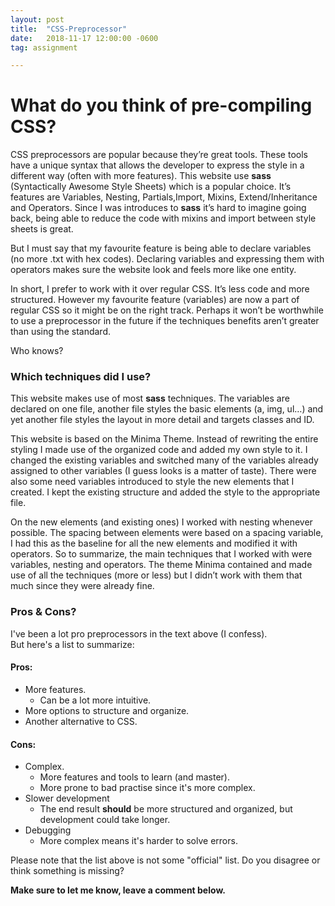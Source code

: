 ```yaml
---
layout: post
title:  "CSS-Preprocessor"
date:   2018-11-17 12:00:00 -0600
tag: assignment

---
```


# What do you think of pre-compiling CSS?

CSS preprocessors are popular because they’re great tools. These tools have a unique syntax that allows the developer to express the style in a different way (often with more features). 
This website use **sass** (Syntactically Awesome Style Sheets) which is a popular choice. It’s features are Variables, Nesting, Partials,Import, Mixins, Extend/Inheritance and Operators. Since I was introduces to **sass** it’s hard to imagine going back, being able to reduce the code with mixins and import between style sheets is great.

But I must say that my favourite feature is being able to declare variables (no more .txt with hex codes). Declaring variables and expressing them with operators makes sure the website look and feels more like one entity.

In short, I prefer to work with it over regular CSS. It’s less code and more structured. However my favourite feature (variables) are now a part of regular CSS so it might be on the right track. Perhaps it won’t be worthwhile to use a preprocessor in the future if the techniques benefits aren’t greater than using the standard. 

Who knows?

### Which techniques did I use?

This website makes use of most **sass** techniques. The variables are declared on one file, another file styles the basic elements (a, img, ul…) and yet another file styles the layout in more detail and targets classes and ID.

This website is based on the Minima Theme. Instead of rewriting the entire styling I made use of the organized code and added my own style to it. I changed the existing variables and switched many of the variables already assigned to other variables (I guess looks is a matter of taste). There were also some need variables introduced to style the new elements that I created. I kept the existing structure and added the style to the appropriate file.

On the new elements (and existing ones) I worked with nesting whenever possible. The spacing between elements were based on a spacing variable, I had this as the baseline for all the new elements and modified it with operators. So to summarize, the main techniques that I worked with were variables, nesting and operators. The theme Minima contained and made use of all the techniques (more or less) but I didn’t work with them that much since they were already fine.

### Pros & Cons?

I've been a lot pro preprocessors in the text above (I confess).<br>
But here's a list to summarize:

#### Pros:
* More features.
  * Can be a lot more intuitive.
* More options to structure and organize.
* Another alternative to CSS.

#### Cons:
* Complex.
  * More features and tools to learn (and master).
  * More prone to bad practise since it's more complex.
* Slower development
  * The end result **should** be more structured and organized, but development could take longer.
* Debugging
  * More complex means it's harder to solve errors.

Please note that the list above is not some "official" list. Do you disagree or think something is missing?

**Make sure to let me know, leave a comment below.**